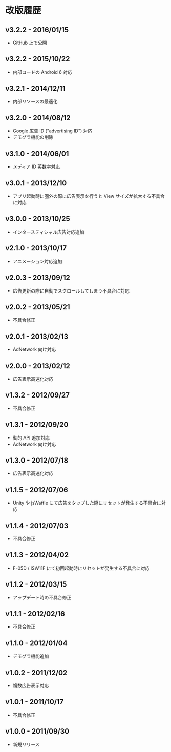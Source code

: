 # 改版履歴

## v3.2.2 - 2016/01/15
* GitHub 上で公開

## v3.2.2 - 2015/10/22
* 内部コードの Android 6 対応

## v3.2.1 - 2014/12/11
* 内部リソースの最適化

## v3.2.0 - 2014/08/12
* Google 広告 ID ("advertising ID") 対応
* デモグラ機能の削除

## v3.1.0 - 2014/06/01
* メディア ID 英数字対応

## v3.0.1 - 2013/12/10
* アプリ起動時に圏外の際に広告表示を行うと View サイズが拡大する不具合に対応

## v3.0.0 - 2013/10/25
* インタースティシャル広告対応追加

## v2.1.0 - 2013/10/17
* アニメーション対応追加

## v2.0.3 - 2013/09/12
* 広告更新の際に自動でスクロールしてしまう不具合に対応

## v2.0.2 - 2013/05/21
* 不具合修正

## v2.0.1 - 2013/02/13
* AdNetwork 向け対応

## v2.0.0 - 2013/02/12
* 広告表示高速化対応

## v1.3.2 - 2012/09/27
* 不具合修正

## v1.3.1 - 2012/09/20
* 動的 API 追加対応
* AdNetwork 向け対応

## v1.3.0 - 2012/07/18
* 広告表示高速化対応

## v1.1.5 - 2012/07/06
* Unity や jsWaffle にて広告をタップした際にリセットが発生する不具合に対応

## v1.1.4 - 2012/07/03
* 不具合修正

## v1.1.3 - 2012/04/02
* F-05D / ISW11F にて初回起動時にリセットが発生する不具合に対応

## v1.1.2 - 2012/03/15
* アップデート時の不具合修正

## v1.1.1 - 2012/02/16
* 不具合修正

## v1.1.0 - 2012/01/04
* デモグラ機能追加

## v1.0.2 - 2011/12/02
* 複数広告表示対応

## v1.0.1 - 2011/10/17
* 不具合修正

## v1.0.0 - 2011/09/30
* 新規リリース
